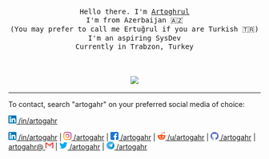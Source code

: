 <p align="center">
  <br>
  <br>
  <br>
  <samp>Hello there. I'm <a href="https://linkedin.com/in/artogahr">Artoghrul</a><br>I'm from Azerbaijan 🇦🇿<br>(You may prefer to call me Ertuğrul if you are Turkish 🇹🇷)<br> I'm an aspiring SysDev<br>
  Currently in Trabzon, Turkey<br></samp>
  <br>
  <br>
  <br>
  <img src="https://media1.tenor.com/images/4e179b80071a7b76f3dc467e2fa5038d/tenor.gif?itemid=7542463"/>
</p>

------------

To contact, search "artogahr" on your preferred social media of choice:
<br>
<p align="center">

<a href="linkedin.com/in/artogahr" style="text-align: center;"><img title="Linkedin" src="https://raw.githubusercontent.com/artogahr/artogahr/master/assets/linkedin.png" width="16" height="16" /> /in/artogahr </a>


[<img title="Linkedin" src="https://raw.githubusercontent.com/artogahr/artogahr/master/assets/linkedin.png" width="16" height="16" /> /in/artogahr](linkedin.com/in/artogahr)
 | [<img title="Instagram" src="https://raw.githubusercontent.com/artogahr/artogahr/master/assets/instagram.png" width="16" height="16" /> /artogahr](https://instagram.com/artogahr)
 | [<img title="Facebook" src="https://raw.githubusercontent.com/artogahr/artogahr/master/assets/facebook.png" width="16" height="16" /> /artogahr](https://facebook.com/artogahr)
 | [<img title="Reddit" src="https://raw.githubusercontent.com/artogahr/artogahr/master/assets/reddit1.png" width="16" height="16" /> /u/artogahr](https://reddit.com/u/artogahr)
 | [<img title="Github" src="https://raw.githubusercontent.com/artogahr/artogahr/master/assets/github.png" width="16" height="16" /> /artogahr](https://github.com/artogahr)
 | [artogahr@ <img title="Mail" src="https://raw.githubusercontent.com/artogahr/artogahr/master/assets/gmail.png" width="16" height="16" />](mailto:artogahr@gmail.com)
 | [<img title="Twitter" src="https://raw.githubusercontent.com/artogahr/artogahr/master/assets/twitter.png" width="16" height="16" /> /artogahr](https://twitter.com/artogahr)
 | [<img title="Telegram" src="https://raw.githubusercontent.com/artogahr/artogahr/master/assets/telegram.png" width="16" height="16" /> /artogahr](https://t.me/artogahr)

 </p>